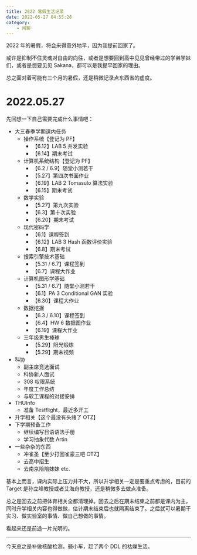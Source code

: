 ```yaml
---
title: 2022 暑假生活记录
date: 2022-05-27 04:55:28
category:
    - 闲聊
---
```


2022 年的暑假，将会来得意外地早，因为我提前回家了。

或许是抑制不住灵魂对自由的向往，或者是想要回到高中见见曾经带过的学弟学妹们，或者是想要见见 Sakana，都可以是我提早回家的理由。

总之面对着可能有三个月的暑假，还是稍微记录点东西省的虚度。

<!-- more -->

# 2022.05.27

先回想一下自己需要完成什么事情吧：

- 大三春季学期课内任务
    - 操作系统【登记为 PF】
        - 【6.12】LAB 5 并发实验
        - 【6.14】期末考试
    - 计算机系统结构【登记为 PF】
        - 【6.2 / 6.9】随堂小测若干
        - 【5.27】第四次书面作业
        - 【6.19】LAB 2 Tomasulo 算法实验
        - 【6.15】期末考试
    - 数学实验
        - 【5.27】第九次实验
        - 【6.3】第十次实验
        - 【6.20】期末考试
    - 现代密码学
        - 【6.1】课程签到
        - 【6.12】LAB 3 Hash 函数评价实验
        - 【6.8】期末考试
    - 搜索引擎技术基础
        - 【5.31 / 6.7】课程签到
        - 【6.7】课程大作业
    - 计算机图形学基础
        - 【5.31 / 6.7】随堂小测若干
        - 【6.1】PA 3 Conditional GAN 实验
        - 【6.30】课程大作业
    - 数据挖掘
        - 【6.3 / 6.10】课程签到
        - 【6.4】HW 6 数据图作业
        - 【6.19】课程大作业
    - 三年级男生棒球
        - 【5.29】阳光锻炼
        - 【5.29】期末视频
- 科协
    - 副主席竞选面试
    - 科协新人面试
    - 308 权限系统
    - 年度工作总结
    - 与软工课程的对接安排
- THUInfo
    - 准备 Testflight，最近多开工
- 升学相关【这个最没有头绪了 OTZ】
- 下学期预备工作
    - 继续编写日语语法手册
    - 学习抽象代数 Artin
- 一些杂杂的东西
    - 冲雀圣【至少打回雀豪三吧 OTZ】
    - 去高中招生
    - 去南京陪陪妹妹 etc.

基本上而言，课内实际上压力并不大，所以升学相关一定是要重点考虑的，目前的 Target 是孙立峰教授或者艾海舟教授，还是稍微多去做点准备。

总之是回去之前把体育相关全都清理掉。回去之后在期末结束之前都是课内为主，同时升学相关内容也得做做，估计期末结束后也就隔离结束了。之后就可以暑期干实习、做实验室的事情、做自己想做的事情。

看起来还是前途一片光明的。

---

今天总之是补做核酸检测，骑小车，赶了两个 DDL 的枯燥生活。
